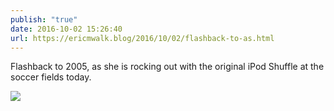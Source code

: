 ```yaml
---
publish: "true"
date: 2016-10-02 15:26:40
url: https://ericmwalk.blog/2016/10/02/flashback-to-as.html
---
```


Flashback to 2005, as she is rocking out with the original iPod Shuffle at the soccer fields today.

![](https://ericmwalk.blog/uploads/2022/b9b9494214.jpg)